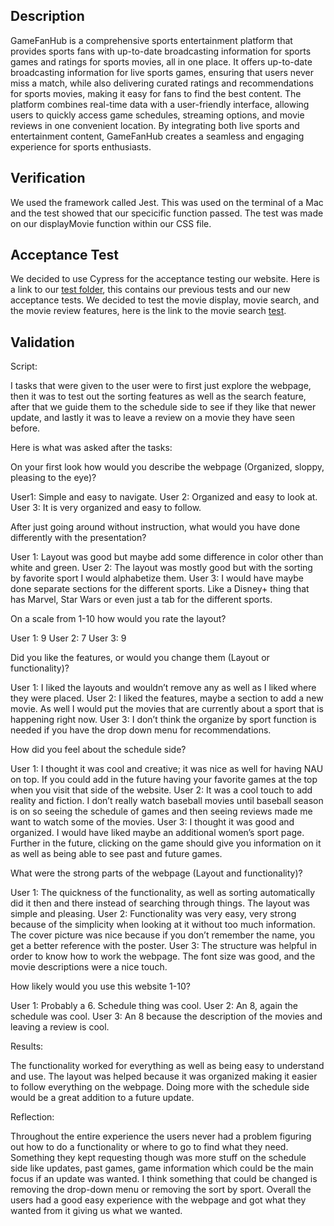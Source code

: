 ## Description
GameFanHub is a comprehensive sports entertainment platform that provides sports fans with up-to-date broadcasting information for sports games and ratings for sports movies, all in one place. It offers up-to-date broadcasting information for live sports games, ensuring that users never miss a match, while also delivering curated ratings and recommendations for sports movies, making it easy for fans to find the best content. The platform combines real-time data with a user-friendly interface, allowing users to quickly access game schedules, streaming options, and movie reviews in one convenient location. By integrating both live sports and entertainment content, GameFanHub creates a seamless and engaging experience for sports enthusiasts.

## Verification
We used the framework called Jest. This was used on the terminal of a Mac and the test showed that our specicific function passed. The test was made on our displayMovie function within our CSS file.

## Acceptance Test

We decided to use Cypress for the acceptance testing our website. Here is a link to our [test folder](https://github.com/Braydew-NAU/SportsWebsite/tree/main/_tests_), this contains our previous tests and our new acceptance tests. We decided to test the movie display, movie search, and the movie review features, here is the link to the movie search [test](https://github.com/Braydew-NAU/SportsWebsite/tree/main/_tests_/SearchAcceptanceTest). 

## Validation
Script:

I tasks that were given to the user were to first just explore the webpage, then it was to test out the sorting features as well as the search feature, after that we guide them to the schedule side to see if they like that newer update, and lastly it was to leave a review on a movie they have seen before. 

Here is what was asked after the tasks:

On your first look how would you describe the webpage (Organized, sloppy, pleasing to the eye)?

User1: Simple and easy to navigate.
User 2: Organized and easy to look at. 
User 3: It is very organized and easy to follow. 

After just going around without instruction, what would you have done differently with the presentation?

User 1: Layout was good but maybe add some difference in color other than white and green. 
User 2: The layout was mostly good but with the sorting by favorite sport I would alphabetize them. 
User 3: I would have maybe done separate sections for the different sports. Like a Disney+ thing that has Marvel, Star Wars or even just a tab for the different sports. 

On a scale from 1-10 how would you rate the layout?

User 1: 9
User 2: 7
User 3: 9

Did you like the features, or would you change them (Layout or functionality)?

User 1: I liked the layouts and wouldn’t remove any as well as I liked where they were placed. 
User 2: I liked the features, maybe a section to add a new movie. As well I would put the movies that are currently about a sport that is happening right now. 
User 3: I don’t think the organize by sport function is needed if you have the drop down menu for recommendations.

How did you feel about the schedule side?

User 1: I thought it was cool and creative; it was nice as well for having NAU on top. If you could add in the future having your favorite games at the top when you visit that side of the website. 
User 2: It was a cool touch to add reality and fiction. I don’t really watch baseball movies until baseball season is on so seeing the schedule of games and then seeing reviews made me want to watch some of the movies. 
User 3: I thought it was good and organized. I would have liked maybe an additional women’s sport page. Further in the future, clicking on the game should give you information on it as well as being able to see past and future games. 

What were the strong parts of the webpage (Layout and functionality)?

User 1: The quickness of the functionality, as well as sorting automatically did it then and there instead of searching through things. The layout was simple and pleasing. 
User 2: Functionality was very easy, very strong because of the simplicity when looking at it without too much information. The cover picture was nice because if you don’t remember the name, you get a better reference with the poster. 
User 3: The structure was helpful in order to know how to work the webpage. The font size was good, and the movie descriptions were a nice touch.

How likely would you use this website 1-10?

User 1: Probably a 6. Schedule thing was cool. 
User 2: An 8, again the schedule was cool. 
User 3: An 8 because the description of the movies and leaving a review is cool. 

Results:

The functionality worked for everything as well as being easy to understand and use. The layout was helped because it was organized making it easier to follow everything on the webpage. Doing more with the schedule side would be a great addition to a future update. 

Reflection:

Throughout the entire experience the users never had a problem figuring out how to do a functionality or where to go to find what they need. Something they kept requesting though was more stuff on the schedule side like updates, past games, game information which could be the main focus if an update was wanted. I think something that could be changed is removing the drop-down menu or removing the sort by sport. Overall the users had a good easy experience with the webpage and got what they wanted from it giving us what we wanted. 
